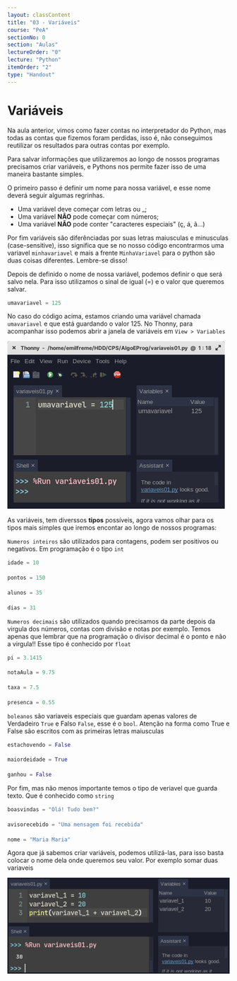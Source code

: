```yaml
---
layout: classContent
title: "03 - Variáveis"
course: "PeA"
sectionNo: 0
section: "Aulas"
lectureOrder: "0"
lecture: "Python"
itemOrder: "2"
type: "Handout"
---
```


# Variáveis 

Na aula anterior, vimos como fazer contas no interpretador do Python, mas todas
as contas que fizemos foram perdidas, isso é, não conseguimos reutilizar os
resultados para outras contas por exemplo. 

Para salvar informações que utilizaremos ao longo de nossos programas precisamos
criar variáveis, e Pythons nos permite fazer isso de uma maneira bastante
simples. 

O primeiro passo é definir um nome para nossa variável, e esse nome deverá
seguir algumas regrinhas. 

- Uma variável deve começar com letras ou \_;
- Uma variável **NÃO** pode começar com números;
- Uma variável **NÃO** pode conter "caracteres especiais" (ç, á, ã...) 

Por fim variáveis são diferênciadas por suas letras maiusculas e minusculas
(case-sensitive), isso significa que se no nosso código encontrarmos uma
variavel `minhavariavel` e mais a frente `MinhaVariavel` para o python são duas
coisas diferentes. Lembre-se disso!

Depois de definido o nome de nossa variável, podemos definir o que será salvo
nela. Para isso utilizamos o sinal de igual (=)  e o valor que queremos salvar.

```python
umavariavel = 125
```

No caso do código acima, estamos criando uma variável chamada `umavariavel` e
que está guardando o valor 125. No Thonny, para acompanhar isso podemos abrir a
janela de variáveis em `View > Variables`

![](img/variavel01.png)

As variáveis, tem diverssos **tipos** possíveis, agora vamos olhar para os tipos
mais simples que iremos encontar ao longo de nossos programas:

`Numeros inteiros` são utilizados para contagens, podem ser positivos ou negativos. Em programação é o tipo `int`

```python
idade = 10

pontos = 150

alunos = 35

dias = 31
```

`Numeros decimais` são utilizados quando precisamos da parte depois da virgula
dos números, contas com divisão e notas por exemplo. Temos apenas que lembrar
que na programação o divisor decimal é o ponto e não a virgula!! Esse tipo é
conhecido por `float`

```python
pi = 3.1415

notaAula = 9.75

taxa = 7.5

presenca = 0.55
```

`boleanos` são variaveis especiais que guardam apenas valores de Verdadeiro
`True` e Falso `False`, esse é o `bool`. Atenção na forma como True e False são
escritos com as primeiras letras maiusculas

```python
estachovendo = False

maiordeidade = True

ganhou = False
```

Por fim, mas não menos importante temos o tipo de veriavel que guarda texto. Que
é conhecido como `string`

```python
boasvindas = "Olá! Tudo bem?"

avisorecebido = "Uma mensagem foi recebida" 

nome = "Maria Maria"
```


Agora que já sabemos criar variáveis, podemos utilizá-las, para isso basta
colocar o nome dela onde queremos seu valor. Por exemplo somar duas variaveis

![](img/somaVars.png)
